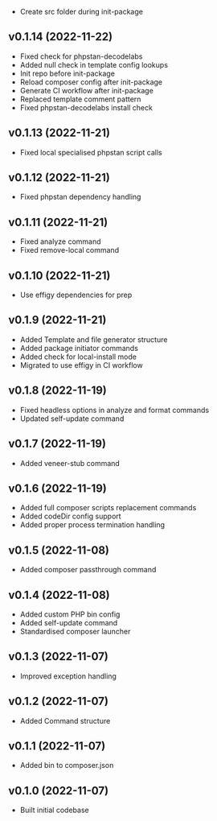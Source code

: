 * Create src folder during init-package

## v0.1.14 (2022-11-22)
* Fixed check for phpstan-decodelabs
* Added null check in template config lookups
* Init repo before init-package
* Reload composer config after init-package
* Generate CI workflow after init-package
* Replaced template comment pattern
* Fixed phpstan-decodelabs install check

## v0.1.13 (2022-11-21)
* Fixed local specialised phpstan script calls

## v0.1.12 (2022-11-21)
* Fixed phpstan dependency handling

## v0.1.11 (2022-11-21)
* Fixed analyze command
* Fixed remove-local command

## v0.1.10 (2022-11-21)
* Use effigy dependencies for prep

## v0.1.9 (2022-11-21)
* Added Template and file generator structure
* Added package initiator commands
* Added check for local-install mode
* Migrated to use effigy in CI workflow

## v0.1.8 (2022-11-19)
* Fixed headless options in analyze and format commands
* Updated self-update command

## v0.1.7 (2022-11-19)
* Added veneer-stub command

## v0.1.6 (2022-11-19)
* Added full composer scripts replacement commands
* Added codeDir config support
* Added proper process termination handling

## v0.1.5 (2022-11-08)
* Added composer passthrough command

## v0.1.4 (2022-11-08)
* Added custom PHP bin config
* Added self-update command
* Standardised composer launcher

## v0.1.3 (2022-11-07)
* Improved exception handling

## v0.1.2 (2022-11-07)
* Added Command structure

## v0.1.1 (2022-11-07)
* Added bin to composer.json

## v0.1.0 (2022-11-07)
* Built initial codebase
